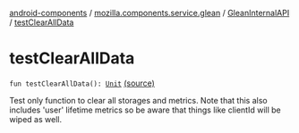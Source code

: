 [android-components](../../index.md) / [mozilla.components.service.glean](../index.md) / [GleanInternalAPI](index.md) / [testClearAllData](./test-clear-all-data.md)

# testClearAllData

`fun testClearAllData(): `[`Unit`](https://kotlinlang.org/api/latest/jvm/stdlib/kotlin/-unit/index.html) [(source)](https://github.com/mozilla-mobile/android-components/blob/master/components/service/glean/src/main/java/mozilla/components/service/glean/Glean.kt#L296)

Test only function to clear all storages and metrics.  Note that this also includes 'user'
lifetime metrics so be aware that things like clientId will be wiped as well.

